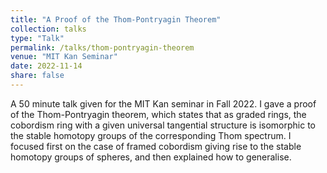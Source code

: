 ```yaml
---
title: "A Proof of the Thom-Pontryagin Theorem"
collection: talks
type: "Talk"
permalink: /talks/thom-pontryagin-theorem
venue: "MIT Kan Seminar"
date: 2022-11-14
share: false
---
```


A 50 minute talk given for the MIT Kan seminar in Fall 2022. I gave a proof of the Thom-Pontryagin theorem, which states that as graded rings, the cobordism ring with a given universal tangential structure is isomorphic to the stable homotopy groups of the corresponding Thom spectrum. I focused first on the case of framed cobordism giving rise to the stable homotopy groups of spheres, and then explained how to generalise.